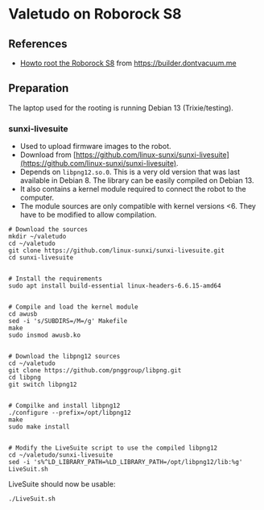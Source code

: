 # Valetudo on Roborock S8

## References

- [Howto root the Roborock S8](https://builder.dontvacuum.me/nextgen/roborock_s8.pdf) from https://builder.dontvacuum.me

## Preparation

The laptop used for the rooting is running Debian 13 (Trixie/testing).

### sunxi-livesuite

- Used to upload firmware images to the robot.
- Download from [https://github.com/linux-sunxi/sunxi-livesuite](https://github.com/linux-sunxi/sunxi-livesuite).
- Depends on `libpng12.so.0`. This is a very old version that was last available in Debian 8. The library can be easily compiled on Debian 13.
- It also contains a kernel module required to connect the robot to the computer.
- The module sources are only compatible with kernel versions <6. They have to be modified to allow compilation.
```shell
# Download the sources
mkdir ~/valetudo
cd ~/valetudo
git clone https://github.com/linux-sunxi/sunxi-livesuite.git
cd sunxi-livesuite


# Install the requirements
sudo apt install build-essential linux-headers-6.6.15-amd64


# Compile and load the kernel module
cd awusb
sed -i 's/SUBDIRS=/M=/g' Makefile
make
sudo insmod awusb.ko


# Download the libpng12 sources
cd ~/valetudo
git clone https://github.com/pnggroup/libpng.git
cd libpng
git switch libpng12


# Compilke and install libpng12
./configure --prefix=/opt/libpng12
make
sudo make install


# Modify the LiveSuite script to use the compiled libpng12
cd ~/valetudo/sunxi-livesuite
sed -i 's%^LD_LIBRARY_PATH=%LD_LIBRARY_PATH=/opt/libpng12/lib:%g' LiveSuit.sh
```

LiveSuite should now be usable:
```shell
./LiveSuit.sh
```

